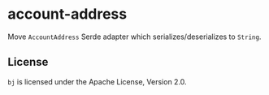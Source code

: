 # account-address

Move `AccountAddress` Serde adapter which serializes/deserializes to `String`.

## License

`bj` is licensed under the Apache License, Version 2.0.
